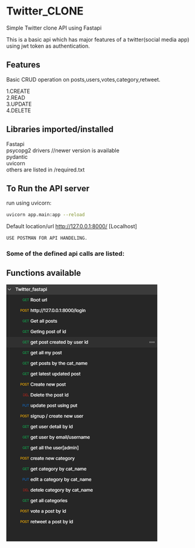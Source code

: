 # Twitter_CLONE

Simple Twitter clone API  using Fastapi

This is a basic api which has major features of a twitter(social media app) using jwt token as authentication.

## Features

Basic CRUD operation on posts,users,votes,category,retweet.

1.CREATE<br />
2.READ<br />
3.UPDATE<br />
4.DELETE<br />


## Libraries imported/installed

Fastapi<br />
psycopg2  drivers //newer version is available <br />
pydantic<br />
uvicorn<br />
others are listed in  /required.txt<br />



## To Run the API server
run using uvicorn:
```bash
uvicorn app.main:app --reload
```
Default location/url http://127.0.0.1:8000/ [Localhost]

 
```bash
USE POSTMAN FOR API HANDELING.
```
### Some of the defined api calls are listed:
## Functions available
![alt text](https://github.com/i-am-epic/TwitterClone/blob/main/api%20functions.png)



